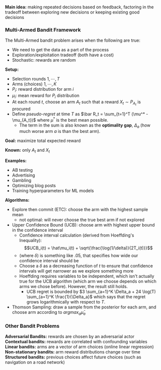 **Main idea:** making repeated decisions based on feedback, factoring in the tradeoff between exploring new decisions or keeping existing good decisions

### Multi-Armed Bandit Framework
The Multi-Armed bandit problem arises when the following are true:
 - We need to get the data as a part of the process
 - Exploration/exploitation tradeoff (both have a cost)
 - Stochastic: rewards are random

**Setup:**
 - Selection rounds $1, \cdots, T$
 - Arms (choices) $1, \cdots, K$
 - $P_i$: reward distribution for arm $i$
 - $\mu_i$: mean reward for $P_i$ distribution
 - At each round $t$, choose an arm $A_t$ such that a reward $X_t \sim P_{A_t}$ is procured
 - Define *pseudo-regret* at time $T$ as $\bar R_t = \sum_{t=1}^T (\mu^* - \mu_{A_t})$ where $\mu^*$ is the best mean possible.
	 - The term in the sum is also known as the **optimality gap**, $\Delta_a$ (how much worse arm $a$ is than the best arm).

**Goal:** maximize total expected reward

**Known:** only $A_t$ and $X_t$

**Examples:**
- AB testing
- Advertising
- Gambling
- Optimizing blog posts
- Training hyperparameters for ML models

**Algorithms:**
 - Explore then commit (ETC): choose the arm with the highest sample mean
	 - not optimal: will never choose the true best arm if not explored
 - Upper Confidence Bound (UCB): choose arm with highest upper bound in the confidence interval
	 - Confidence interval calculation (derived from Hoeffding's Inequality): $$UCB_i(t) = \hat\mu_i(t) + \sqrt{\frac{\log(1/\delta)}{2T_i(t)}}$$
	 - (where $\delta$) is something like .05, that specifies how wide our confidence interval should be
	 - Choose a $\delta$ as a decreasing function of $t$ to ensure that confidence intervals will get narrower as we explore something more
	 - Hoeffding requires variables to be independent, which isn't actually true for the UCB algorithm (which arm we choose depends on which arms we chose before). However, the result still holds.
		 - UCB regret is bounded by $3 \sum_{a=1}^K \Delta_a + 24 \log(T) \sum_{a=1}^K \frac{1}{\Delta_a}$ which says that the regret grows logarithmically with respect to $T$.
 - Thomson Sampling: draw a sample from the posterior for each arm, and choose arm according to $argmax_a \bar\mu_a$


### Other Bandit Problems
**Adversarial Bandits:** rewards are chosen by an adversarial actor
**Contextual bandits:** rewards are correlated with confounding variables
**Linear bandits:** arms are a vector of arm choices (online linear regression)
**Non-stationary bandits:** arm reward distributions change over time
**Structured bandits:** previous choices affect future choices (such as navigation on a road network)